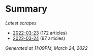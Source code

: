 # Summary
*Latest scrapes*
* [2022-03-23](https://github.com/nuuuwan/news_lk/blob/data/news_lk.2022-03-23.json) (172 articles)
* [2022-03-24](https://github.com/nuuuwan/news_lk/blob/data/news_lk.2022-03-24.json) (97 articles)

*Generated at 11:09PM, March 24, 2022*